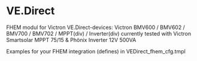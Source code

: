 # VE.Direct
FHEM modul for Victron VE.Direct-devices:
Victron BMV600 / BMV602 / BMV700 / BMV702 / MPPT(div) / Inverter(div)
currently tested with Victron Smartsolar MPPT 75/15 & Phönix Inverter 12V 500VA

Examples for your FHEM integration (defines) in VEDirect_fhem_cfg.tmpl

